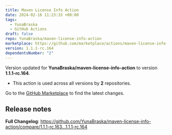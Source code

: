 ```yaml
---
title: Maven License Info Action
date: 2024-02-16 11:23:33 +00:00
tags:
  - YunaBraska
  - GitHub Actions
draft: false
repo: YunaBraska/maven-license-info-action
marketplace: https://github.com/marketplace/actions/maven-license-info-action
version: 1.1.1-rc.164
dependentsNumber: "2"
---
```



Version updated for **YunaBraska/maven-license-info-action** to version **1.1.1-rc.164**.
- This action is used across all versions by **2** repositories.

Go to the [GitHub Marketplace](https://github.com/marketplace/actions/maven-license-info-action) to find the latest changes.

## Release notes

**Full Changelog**: https://github.com/YunaBraska/maven-license-info-action/compare/1.1.1-rc.163...1.1.1-rc.164
